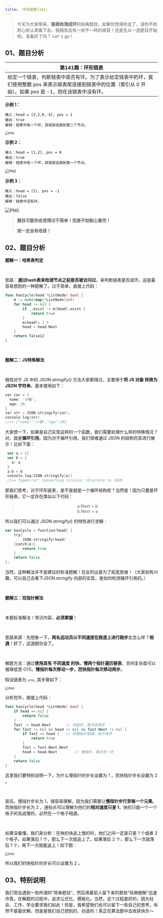 ```yaml
---
title:  环形链表(141)
---
```


> 今天为大家带来，**链表检测成环**的经典题目。如果你觉得你会了，请你不妨耐心些认真看下去，我相信会有一些不一样的收获！还是先从一道题目开始哟，准备好了吗？ Let' s go ! 
## 01、题目分析

| 第141题：环形链表                                            |
| ------------------------------------------------------------ |
| 给定一个链表，判断链表中是否有环。为了表示给定链表中的环，我们使用整数 pos 来表示链表尾连接到链表中的位置（索引从 0 开始）。如果 pos 是 -1，则在该链表中没有环。 |

**示例 1：**

```
输入：head = [3,2,0,-4], pos = 1
输出：true
解释：链表中有一个环，其尾部连接到第二个节点。
```

<img src="./103/1.jpg" alt="PNG" style="zoom: 67%;" />

**示例 2：**

```
输入：head = [1,2], pos = 0
输出：true
解释：链表中有一个环，其尾部连接到第一个节点。
```

<img src="./103/2.jpg" alt="PNG" style="zoom:80%;" />

**示例 3：**

```
输入：head = [1], pos = -1
输出：false
解释：链表中没有环。
```

<img src="./103/3.jpg" alt="PNG"  />

> **题目可能你会觉得过于简单！但是不妨耐心看完！**
>
> **则一定会有收获！**

## 02、题目分析

**题解一：哈希表判定**

<br/>

思路：**通过hash表来检测节点之前是否被访问过**，来判断链表是否成环。这是最容易想到的一种题解了。过于简单，直接上代码：

```go
func hasCycle(head *ListNode) bool {
    m := make(map[*ListNode]int)
    for head != nil {
        if _,exist := m[head];exist {
            return true
        }
        m[head]= 1 9
        head = head.Next
    }
    return false12
}
```

<br/>

**题解二：JS特殊解法**

<br/>

相信对于 JS 中的 JSON.stringify() 方法大家都用过，主要用于**将 JS 对象 转换为 JSON 字符串**。基本使用如下：

```go
var car = { 
  name: '小喵', 
  age: 20, 
} 
var str = JSON.stringify(car);
console.log(str) 
//=> {"name":"小喵","age":20}
```

大家想一下，如果是自己实现这样的一个函数，我们需要处理什么样的特殊情况？对，就是**循环引用**。因为对于循环引用，我们很难通过 JSON 的结构将其进行展示！比如下面：

```go
 var a = {} 
 var b = { 
   a: a 
 }
 a.b = b
 console.log(JSON.stringify(a))
 //=> TypeError: Converting circular structure to JSON
```

那我们思考，对于环形链表，是不是就是一个循环结构呢？当然是！因为只要是环形链表，它一定存在类似以下代码：

><center>a.Next = b</center>
>
><center>b.Next = a</center>

所以我们可以通过 JSON.stringify() 的特性进行求解：

```go
var hasCycle = function(head) {
    try{
        JSON.stringify(head)
    }catch(e){
        return true
    }
    return false
};
```

当然，这种解法并不是建议的标准题解！在此列出是为了拓宽思维！（大家如有兴趣，可以自己去看下JSON.stringify 内部的实现，是如何检测循环引用的。）

<br/>

**题解三：双指针解法**

<br/>

本题标准解法！常识内容，**必须掌握**！

<br/>

思路来源：先想象一下，**两名运动员以不同速度在跑道上进行跑步**会怎么样？**相遇**！好了，这道题你会了。

<br/>

解题方法：通过**使用具有 不同速度 的快、慢两个指针遍历链表**，空间复杂度可以被降低至 O(1)。**慢指针每次移动一步，而快指针每次移动两步**。

假设链表为 <img src="./103/4.jpg" alt="PNG" style="zoom:50%;" />, 其步骤如下：

<img src="./103/5.jpg" alt="PNG" style="zoom:67%;" />

分析完毕，直接上代码：

```go
func hasCycle(head *ListNode) bool {  
    if head == nil {
        return false
    }
    fast := head.Next       // 快指针，每次走两步
    for fast != nil && head != nil && fast.Next != nil {
        if fast == head {   // 快慢指针相遇，表示有环
            return true
        }
        fast = fast.Next.Next  
        head = head.Next        // 慢指针，每次走一步
    }
    return false
}
```

这里我们要特别说明一下，为什么慢指针的步长设置为 1 ，而快指针步长设置为 2 。

<br/>

首先，慢指针步长为 1，很容易理解，因为我们需要让**慢指针步行至每一个元素**。而快指针步长为 2 ，通俗点可以理解为他们的**相对速度只差 1**，快的只能一个一个格子的去追慢的，必然在一个格子相遇。

<br/>

如果没看懂，我们来分析：在快的快追上慢的时，他们之间一定是只差 1 个或者 2 个格子。如果落后 1 个，那么下一次就追上了。如果落后 2 个，那么下一次就落后 1 个，再下一次就能追上！如下图：

<img src="./103/6.jpg" alt="PNG" style="zoom:67%;" />

所以我们的快指针的步长可以设置为 2 。

## 03、特别说明

我们常会遇到一些所谓的“简单题目“，然后用着前人留下来的那些”经典题解“迅速作答。在解题的过程中，追求公式化、模板化。当然，这个过程是好的，因为社会、工作、学业要求我们如此！但是，我希望我们也可以留下一些自己的思考，纵然不是最优解，但是是我们自己想到的、创造的！真正在算法题中去收获快乐～